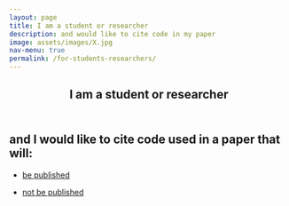 ```yaml
---
layout: page
title: I am a student or researcher
description: and would like to cite code in my paper
image: assets/images/X.jpg
nav-menu: true
permalink: /for-students-researchers/
---
```

<!-- Main -->
<div id="main" class="alt">

<!-- One -->
<section id="one">
	<div class="inner">
		<header class="major">
			<h1>I am a student or researcher</h1>
		</header>

<!-- Content -->
<h2 id="content">and I would like to cite code used in a paper that will:</h2>
<div class="row">
	<div class="6u 12u$(small)">
		<ul class="actions">
			<li><a href="#" class="button big">be published</a></li>
		</ul>
	</div>
	<div class="6u$ 12u$(small)">
		<ul class="actions">
			<li><a href="#" class="button big">not be published</a></li>
		</ul>
	</div>

</div>

</div>

